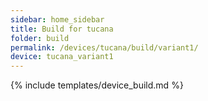 ```yaml
---
sidebar: home_sidebar
title: Build for tucana
folder: build
permalink: /devices/tucana/build/variant1/
device: tucana_variant1
---
```

{% include templates/device_build.md %}
